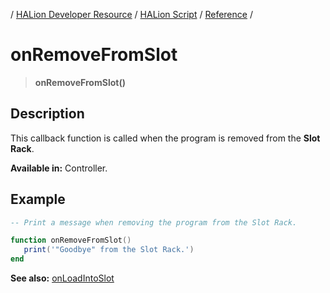/ [HALion Developer Resource](../../HALion-Developer-Resource.md) / [HALion Script](./HALion-Script.md) / [Reference](./Reference.md) /

# onRemoveFromSlot

>**onRemoveFromSlot()**

## Description

This callback function is called when the program is removed from the **Slot Rack**.

**Available in:** Controller.

## Example

```lua
-- Print a message when removing the program from the Slot Rack.

function onRemoveFromSlot()
   print('"Goodbye" from the Slot Rack.')
end
```

**See also:** [onLoadIntoSlot](./onLoadIntoSlot.md)